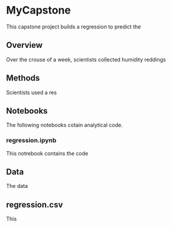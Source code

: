 # MyCapstone

This capstone project builds a regression to predict the 

## Overview

Over the crouse of a week, scientists collected humidity reddings

## Methods

Scientists used a res

## Notebooks

The following notebooks cotain analytical code.

### regression.ipynb

This notrebook contains the code 

## Data

The data

## regression.csv

This

